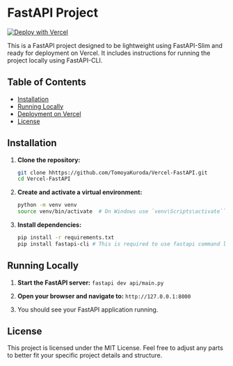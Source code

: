 # FastAPI Project
[![Deploy with Vercel](https://vercel.com/button)](https://vercel.com/new/clone?repository-url=https%3A%2F%2Fgithub.com%2FTomoyaKuroda%2FVercel-FastAPI)


This is a FastAPI project designed to be lightweight using FastAPI-Slim and ready for deployment on Vercel. It includes instructions for running the project locally using FastAPI-CLI.

## Table of Contents
- [Installation](#installation)
- [Running Locally](#running-locally)
- [Deployment on Vercel](#deployment-on-vercel)
- [License](#license)

## Installation

1. **Clone the repository:**

   ```bash
   git clone hhttps://github.com/TomoyaKuroda/Vercel-FastAPI.git
   cd Vercel-FastAPI
	 ```

2. **Create and activate a virtual environment:**

	```bash
	python -m venv venv
	source venv/bin/activate  # On Windows use `venv\Scripts\activate```
	```
3. **Install dependencies:**
	```bash
	pip install -r requirements.txt  
	pip install fastapi-cli # This is required to use fastapi command locally
	```

## Running Locally
1. **Start the FastAPI server:**
```fastapi dev api/main.py```

2. **Open your browser and navigate to:**
```http://127.0.0.1:8000```

3. You should see your FastAPI application running.

## License
This project is licensed under the MIT License. Feel free to adjust any parts to better fit your specific project details and structure.
